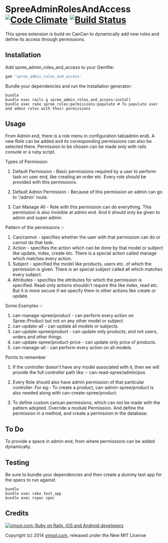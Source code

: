 SpreeAdminRolesAndAccess [![Code Climate](https://codeclimate.com/github/vinsol/spree_admin_roles_and_access.png)](https://codeclimate.com/github/vinsol/spree_admin_roles_and_access) [![Build Status](https://travis-ci.org/vinsol/spree_admin_roles_and_access.png?branch=master)](https://travis-ci.org/vinsol/spree_admin_roles_and_access)
========================

This spree extension is build on CanCan to dynamically add new roles and define its access through permissions.

Installation
------------

Add spree_admin_roles_and_access to your Gemfile:

```ruby
gem 'spree_admin_roles_and_access'
```

Bundle your dependencies and run the installation generator:

```shell
bundle
bundle exec rails g spree_admin_roles_and_access:install
bundle exec rake spree_roles:permissions:populate # To populate user and admin roles with their permissions
```

Usage
-----

From Admin end, there is a role menu in configuration tab(admin end).
A new Role can be added and its corresponding permissions can also be selected there.
Permission to be chosen can be made only with rails console or a ruby script.

Types of Permission

  1. Default Permission - Basic permissions required by a user to perform task on user end, like creating an order etc. Every role should be provided with this permissions.

  2. Default Admin Permission - Because of this permission an admin can go to '/admin' route.

  3. Can Manage All - Role with this permission can do everything. This permission is also invisible at admin end. And it should only be given to admin and super admin.

Pattern of the permissions :-

  1. Can/cannot - specifies whether the user with that permission can do or cannot do that task.
  2. Action - specifies the action which can be done by that model or subject like update, index, create etc. There is a special action called manage which matches every action.
  3. Subject - specified the model like products, users etc. of which the permission is given. There is an special subject called all which matches every subject.
  4. Attributes - specifies the attributes for which the permission is specified. Read-only actions shouldn't require this like index, read etc. But it is more secure if we specify them in other actions like create or update.

Some Examples :-

  1. can-manage-spree/product - can perform every action on Spree::Product but not on any other model or subject.
  2. can-update-all - can update all models or subjects.
  3. can-update-spree/product - can update only products, and not users, orders and other things.
  4. can-update-spree/product-price - can update only price of products.
  5. can-manage-all - can perform every action on all models.

Points to remember

  1. If the controller doesn't have any model associated with it, then we will provide the full controller path like :-
    can-read-spree/admin/pos

  2. Every Role should also have admin permission of that particular controller. For eg:-
    To create a product, can-admin-spree/product is also needed along with can-create-spree/product.

  3. To define custom cancan permissions, which can not be made with the pattern adopted.
    Override a module Permission. And define the permission in a method, and create a permission in the database.


To Do
-----

  To provide a space in admin end, from where permissions can be added dynamically.

Testing
-------

Be sure to bundle your dependencies and then create a dummy test app for the specs to run against.

```shell
bundle
bundle exec rake test_app
bundle exec rspec spec
```


Credits
-------

[![vinsol.com: Ruby on Rails, iOS and Android developers](http://vinsol.com/vin_logo.png "Ruby on Rails, iOS and Android developers")](http://vinsol.com)

Copyright (c) 2014 [vinsol.com](http://vinsol.com "Ruby on Rails, iOS and Android developers"), released under the New MIT License
